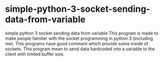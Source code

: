 # simple-python-3-socket-sending-data-from-variable
simple python 3 socket sending data from variable
This program  is made to make people familier with the socket programming in python 3 (including me). This programs have good comment 
which provide some inside of sockets. This program mean to send data hardcoded into a variable to the client with limited buffer 
size. 
